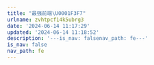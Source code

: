 ```yaml
---
title: "最强前端\U0001F3F7️"
urlname: zvhtpcf14k5ubrg3
date: '2024-06-14 11:17:29'
updated: '2024-06-14 11:18:52'
description: '---is_nav: falsenav_path: fe---'
is_nav: false
nav_path: fe
---
```


